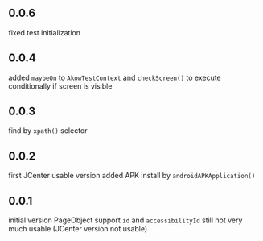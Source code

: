 ## 0.0.6
fixed test initialization
## 0.0.4
added `maybeOn` to `AkowTestContext` and `checkScreen()` to execute conditionally if screen is visible
## 0.0.3
find by `xpath()` selector
## 0.0.2
first JCenter usable version
added APK install by `androidAPKApplication()`
## 0.0.1
initial version
PageObject support `id` and `accessibilityId`
still not very much usable (JCenter version not usable)